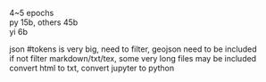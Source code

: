 4~5 epochs  
py 15b, others 45b  
yi 6b  

json #tokens is very big, need to filter, geojson need to be included  
if not filter markdown/txt/tex, some very long files may be included  
convert html to txt, convert jupyter to python
